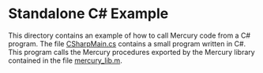 Standalone C# Example
=====================

This directory contains an example of how to call Mercury code from a C#
program. The file [CSharpMain.cs](CSharpMain.cs) contains a small program
written in C#.  This program calls the Mercury procedures exported by the
Mercury library contained in the file [mercury_lib.m](mercury_lib).
